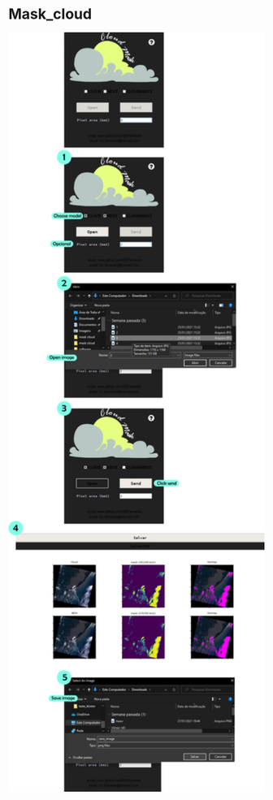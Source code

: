 # Mask_cloud

<img src="https://github.com/BSFernando/Mask_cloud/blob/main/image_mask.png" alt="alt text" width="900px">
